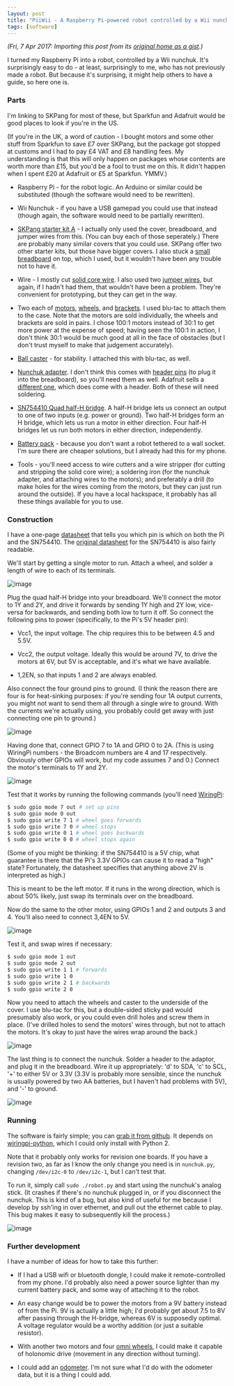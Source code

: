 ```yaml
---
layout: post
title: "PiiWii - A Raspberry Pi-powered robot controlled by a Wii nunchuck"
tags: [software]
---
```

*(Fri, 7 Apr 2017: Importing this post from its [original home as a gist](https://gist.github.com/ChickenProp/3805370).)*

I turned my Raspberry Pi into a robot, controlled by a Wii nunchuk. It's surprisingly easy to do - at least, surprisingly to me, who has not previously made a robot. But because it's surprising, it might help others to have a guide, so here one is.

### Parts

I'm linking to SKPang for most of these, but Sparkfun and Adafruit would be good places to look if you're in the US.

(If you're in the UK, a word of caution - I bought motors and some other stuff from Sparkfun to save £7 over SKPang, but the package got stopped at customs and I had to pay £4 VAT and £8 handling fees. My understanding is that this will only happen on packages whose contents are worth more than £15, but you'd be a fool to trust me on this. It didn't happen when I spent £20 at Adafruit or £5 at Sparkfun. YMMV.)

* Raspberry Pi - for the robot logic. An Arduino or similar could be substituted (though the software would need to be rewritten).

* Wii Nunchuk - if you have a USB gamepad you could use that instead (though again, the software would need to be partially rewritten).

* [SKPang starter kit A](http://www.skpang.co.uk/catalog/starter-kita-for-raspberry-pi-pi-not-include-p-1070.html) - I actually only used the cover, breadboard, and jumper wires from this. (You can buy each of those seperately.) There are probably many similar covers that you could use. SKPang offer two other starter kits, but those have bigger covers. I also stuck a [small breadboard](http://www.skpang.co.uk/catalog/breadboard-300-contact-pack-of-2-p-1111.html) on top, which I used, but it wouldn't have been any trouble not to have it.

* Wire - I mostly cut [solid core wire](http://www.skpang.co.uk/catalog/solid-core-hookup-wire-red-p-648.html). I also used two [jumper wires](http://www.skpang.co.uk/catalog/jumper-wires-kit-mm-65pcs-p-386.html), but again, if I hadn't had them, that wouldn't have been a problem. They're convenient for prototyping, but they can get in the way.

* Two each of [motors](http://www.skpang.co.uk/catalog/1001-micro-metal-gearmotor-p-467.html), [wheels](http://www.skpang.co.uk/catalog/pololu-wheel-32x7mm-pair-white-p-462.html), and [brackets](http://www.skpang.co.uk/catalog/pololu-micro-metal-gearmotor-bracket-extended-pair-p-481.html). I used blu-tac to attach them to the case. Note that the motors are sold individually, the wheels and brackets are sold in pairs. I chose 100:1 motors instead of 30:1 to get more power at the expense of speed; having seen the 100:1 in action, I don't think 30:1 would be much good at all in the face of obstacles (but I don't trust myself to make that judgement accurately).

* [Ball caster](http://www.skpang.co.uk/catalog/pololu-ball-caster-with-38-metal-ball-p-464.html) - for stability. I attached this with blu-tac, as well.

* [Nunchuk adapter](https://www.sparkfun.com/products/9281). I don't think this comes with [header pins](http://www.skpang.co.uk/catalog/break-away-headers-straight-36-way-p-546.html) (to plug it into the breadboard), so you'll need them as well. Adafruit sells a [different one](http://www.adafruit.com/products/345), which does come with a header. Both of these will need soldering.

* [SN754410 Quad half-H bridge](http://www.skpang.co.uk/catalog/hbridge-motor-driver-1a-p-488.html). A half-H bridge lets us connect an output to one of two inputs (e.g. power or ground). Two half-H bridges form an H bridge, which lets us run a motor in either direction. Four half-H bridges let us run both motors in either direction, independently.

* [Battery pack](http://www.amazon.co.uk/gp/product/B0073F92OK/ref=oh_details_o00_s00_i00) - because you don't want a robot tethered to a wall socket. I'm sure there are cheaper solutions, but I already had this for my phone.

* Tools - you'll need access to wire cutters and a wire stripper (for cutting and stripping the solid core wire); a soldering iron (for the nunchuk adapter, and attaching wires to the motors); and preferably a drill (to make holes for the wires coming from the motors, but they can just run around the outside). If you have a local hackspace, it probably has all these things available for you to use.

### Construction

I have a one-page [datasheet](https://github.com/ChickenProp/credit-card-datasheets/blob/master/credit-card-datasheets.pdf?raw=true) that tells you which pin is which on both the Pi and the SN754410. The [original datasheet](http://www.sparkfun.com/datasheets/IC/SN754410.pdf) for the SN754410 is also fairly readable.

We'll start by getting a single motor to run. Attach a wheel, and solder a length of wire to each of its terminals.

![image](http://i.imgur.com/r6RS3h.jpg)

Plug the quad half-H bridge into your breadboard. We'll connect the motor to 1Y and 2Y, and drive it forwards by sending 1Y high and 2Y low, vice-versa for backwards, and sending both low to turn it off. So connect the following pins to power (specifically, to the Pi's 5V header pin):

* Vcc1, the input voltage. The chip requires this to be between 4.5 and 5.5V.

* Vcc2, the output voltage. Ideally this would be around 7V, to drive the motors at 6V, but 5V is acceptable, and it's what we have available.

* 1,2EN, so that inputs 1 and 2 are always enabled.

Also connect the four ground pins to ground. (I think the reason there are four is for heat-sinking purposes: if you're sending four 1A output currents, you might not want to send them all through a single wire to ground. With the currents we're actually using, you probably could get away with just connecting one pin to ground.)

![image](http://i.imgur.com/wsX0zh.jpg)

Having done that, connect GPIO 7 to 1A and GPIO 0 to 2A. (This is using WiringPi numbers - the Broadcom numbers are 4 and 17 respectively. Obviously other GPIOs will work, but my code assumes 7 and 0.) Connect the motor's terminals to 1Y and 2Y.

![image](http://i.imgur.com/YnCV4h.jpg)

Test that it works by running the following commands (you'll need [WiringPi](https://projects.drogon.net/raspberry-pi/wiringpi/download-and-install/):

```sh
$ sudo gpio mode 7 out # set up pins
$ sudo gpio mode 0 out
$ sudo gpio write 7 1 # wheel goes forwards
$ sudo gpio write 7 0 # wheel stops
$ sudo gpio write 0 1 # wheel goes backwards
$ sudo gpio write 0 0 # wheel stops again
```

(Some of you might be thinking: if the SN754410 is a 5V chip, what guarantee is there that the Pi's 3.3V GPIOs can cause it to read a "high" state? Fortunately, the datasheet specifies that anything above 2V is interpreted as high.)

This is meant to be the left motor. If it runs in the wrong direction, which is about 50% likely, just swap its terminals over on the breadboard.

Now do the same to the other motor, using GPIOs 1 and 2 and outputs 3 and 4. You'll also need to connect 3,4EN to 5V.

![image](http://i.imgur.com/9tzYLh.jpg)

Test it, and swap wires if necessary:

```sh
$ sudo gpio mode 1 out
$ sudo gpio mode 2 out
$ sudo gpio write 1 1 # forwards
$ sudo gpio write 1 0
$ sudo gpio write 2 1 # backwards
$ sudo gpio write 2 0
```

Now you need to attach the wheels and caster to the underside of the cover. I use blu-tac for this, but a double-sided sticky pad would presumably also work, or you could even drill holes and screw them in place. (I've drilled holes to send the motors' wires through, but not to attach the motors. It's okay to just have the wires wrap around the back.)

![image](http://i.imgur.com/NWzhMh.jpg)

The last thing is to connect the nunchuk. Solder a header to the adaptor, and plug it in the breadboard. Wire it up appropriately: 'd' to SDA, 'c' to SCL, '+' to either 5V or 3.3V (3.3V is probably more sensible, since the nunchuk is usually powered by two AA batteries, but I haven't had problems with 5V), and '-' to ground.

![image](http://i.imgur.com/rK4mHh.jpg)

### Running

The software is fairly simple; you can [grab it from github](https://github.com/ChickenProp/piiwii). It depends on [wiringpi-python](https://github.com/WiringPi/WiringPi-Python), which I could only install with Python 2.

Note that it probably only works for revision one boards. If you have a revision two, as far as I know the only change you need is in `nunchuk.py`, changing `/dev/i2c-0` to `/dev/i2c-1`, but I can't test that.

To run it, simply call `sudo ./robot.py` and start using the nunchuk's analog stick. (It crashes if there's no nunchuk plugged in, or if you disconnect the nunchuk. This is kind of a bug, but also kind of useful for me because I develop by ssh'ing in over ethernet, and pull out the ethernet cable to play. This bug makes it easy to subsequently kill the process.)

![image](http://i.imgur.com/mLqrJh.jpg)

### Further development

I have a number of ideas for how to take this further:

* If I had a USB wifi or bluetooth dongle, I could make it remote-controlled from my phone. I'd probably also need a power source lighter than my current battery pack, and some way of attaching it to the robot.

* An easy change would be to power the motors from a 9V battery instead of from the Pi. 9V is actually a little high; I'd probably get about 7.5 to 8V after passing through the H-bridge, whereas 6V is supposedly optimal. A voltage regulator would be a worthy addition (or just a suitable resistor).

* With another two motors and four [omni wheels](http://en.wikipedia.org/wiki/Omni_wheel), I could make it capable of holonomic drive (movement in any direction without turning).

* I could add an [odometer](http://blog.jgc.org/2012/09/conversion-of-cheap-optical-mouse-to.html). I'm not sure what I'd do with the odometer data, but it is a thing I could add.
